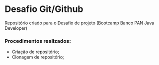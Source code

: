 # Desafio Git/Github

Repositório criado para o Desafio de projeto (Bootcamp Banco PAN Java Developer)

### Procedimentos realizados:
 - Criação de repositório;
 - Clonagem de repositório;
 
